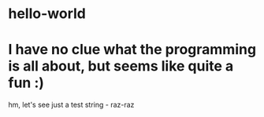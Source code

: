 # hello-world
# I have no clue what the programming is all about, but seems like quite a fun :) 
hm, let's see
just a test string - raz-raz